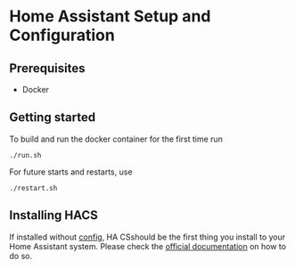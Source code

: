 # Home Assistant Setup and Configuration

## Prerequisites
- Docker

## Getting started
To build and run the docker container for the first time run
```console
./run.sh
```
For future starts and restarts, use
```console
./restart.sh
```

## Installing HACS
If installed without [config](config), HA CSshould be the first thing you install to your Home Assistant system. Please check the [official documentation](https://hacs.xyz/docs/setup/prerequisites) on how to do so.